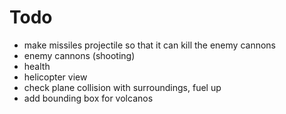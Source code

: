 # Todo

- make missiles projectile so that it can kill the enemy cannons
- enemy cannons (shooting)
- health
- helicopter view
- check plane collision with surroundings, fuel up
- add bounding box for volcanos
